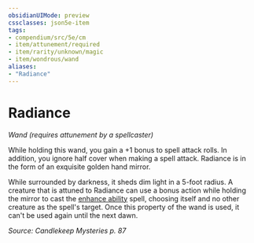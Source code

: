 ```yaml
---
obsidianUIMode: preview
cssclasses: json5e-item
tags:
- compendium/src/5e/cm
- item/attunement/required
- item/rarity/unknown/magic
- item/wondrous/wand
aliases: 
- "Radiance"
---
```

# Radiance
*Wand (requires attunement by a spellcaster)*  


While holding this wand, you gain a +1 bonus to spell attack rolls. In addition, you ignore half cover when making a spell attack. Radiance is in the form of an exquisite golden hand mirror.

While surrounded by darkness, it sheds dim light in a 5-foot radius. A creature that is attuned to Radiance can use a bonus action while holding the mirror to cast the [enhance ability](Mechanics/spells/enhance-ability.md) spell, choosing itself and no other creature as the spell's target. Once this property of the wand is used, it can't be used again until the next dawn.

*Source: Candlekeep Mysteries p. 87*
